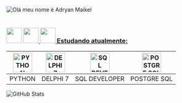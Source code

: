 <!-- AdryanMaikel    <img loading="lazy" height="190em" src="https://github-readme-stats.vercel.app/api/top-langs/?username=AdryanMaikel&layout=compact&langs_count=7&theme=dracula"/>-->

<img  src="https://readme-typing-svg.demolab.com?font=Lora&weight=700&size=25&duration=1100&pause=2000&color=0071C5&width=435&lines=Ol%C3%A1+Meu+nome+%C3%A9+Adryan+Maikel!" alt="Olá meu nome é Adryan Maikel"/> 

<!--
**AdryanMaikel/AdryanMaikel** is a ✨ _special_ ✨ repository because its `README.md` (this file) appears on your GitHub profile.
Here are some ideas to get you started:

- 🔭 I’m currently working on ...
- 🌱 I’m currently learning ...
- 👯 I’m looking to collaborate on ...
- 🤔 I’m looking for help with ...
- 💬 Ask me about ...
- 📫 How to reach me: ...
- 😄 Pronouns: ...
- ⚡ Fun fact: ...
-->

#

<div>

### </a> <a href="https://github.com/AdryanMaikel"><img src="https://github.githubassets.com/assets/gh-desktop-7c9388a38509.png" width=40 /></a> <a href="https://github.com/AdryanMaikel"><img src="https://cultofthepartyparrot.com/parrots/pythonparrot.gif" width=40 />  <a href=estudando style="color=#0071C5"> <img height=40 width=40 src=https://cultofthepartyparrot.com/parrots/hd/hackerparrot.gif/>  Estudando atualmente: </a>

</div>

<div id=estudando>

| <img title="PYTHON" width="50" height="50" src="https://img.icons8.com/?size=80&id=lXPUSRCongH1&format=png"/> | <img title="DELPHI 7" width="50" height="50" src="https://images-wixmp-ed30a86b8c4ca887773594c2.wixmp.com/f/02f50532-2e3b-4734-a40b-21b752f59376/d441oe-aa17a99b-38dc-4939-943d-ccff6c9cdeb7.png?token=eyJ0eXAiOiJKV1QiLCJhbGciOiJIUzI1NiJ9.eyJzdWIiOiJ1cm46YXBwOjdlMGQxODg5ODIyNjQzNzNhNWYwZDQxNWVhMGQyNmUwIiwiaXNzIjoidXJuOmFwcDo3ZTBkMTg4OTgyMjY0MzczYTVmMGQ0MTVlYTBkMjZlMCIsIm9iaiI6W1t7InBhdGgiOiJcL2ZcLzAyZjUwNTMyLTJlM2ItNDczNC1hNDBiLTIxYjc1MmY1OTM3NlwvZDQ0MW9lLWFhMTdhOTliLTM4ZGMtNDkzOS05NDNkLWNjZmY2YzljZGViNy5wbmcifV1dLCJhdWQiOlsidXJuOnNlcnZpY2U6ZmlsZS5kb3dubG9hZCJdfQ.A4RJLiqIBYMEZoc4iVlb-5AHm0hUbFLgko0mZ8O8eHA"/> | <img title="SQL DEVELOPER" width="50" height="50" src="https://www.oracle.com/a/ocom/img/sql-dev3.svg"/> | <img title="POSTGRE SQL" width="50" height="50" src="https://upload.wikimedia.org/wikipedia/commons/thumb/2/29/Postgresql_elephant.svg/993px-Postgresql_elephant.svg.png"/> |
|:------:|:--------:|:-------------:|:-----------:|
|PYTHON|DELPHI 7|SQL DEVELOPER|POSTGRE SQL|

</div>


![GitHub Stats](https://github-readme-stats.vercel.app/api?username=NGS-Adryan&show_icons=true&theme=transparent)

